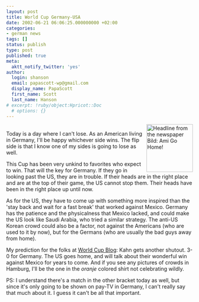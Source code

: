 ```yaml
---
layout: post
title: World Cup Germany-USA
date: 2002-06-21 06:06:25.000000000 +02:00
categories:
- german news
tags: []
status: publish
type: post
published: true
meta:
  aktt_notify_twitter: 'yes'
author:
  login: shanson
  email: papascott-wp@gmail.com
  display_name: PapaScott
  first_name: Scott
  last_name: Hanson
# excerpt: !ruby/object:Hpricot::Doc
  # options: {}
---
```

<p><a href="http://www.bild.de/"><img alt="Headline from the newspaper Bild: Ami Go Home!" src="http://www.papascott.de/wordpress/wp-content/uploads/2002/06/bildamirudi-thumb.jpg" width="125" height="129" border="0" align="right" /></a><br />
Today is a day where I can't lose. As an American living in Germany, I'll be happy whichever side wins.  The flip side is that I  know one of my sides is going to lose as well.</p>
<p>This Cup has been very unkind to favorites who expect to win. That will the key for Germany. If they go in looking past the US, they are in trouble.  If their heads are in the right place and are at the top of their game, the US cannot stop them. Their heads have been in the right place up until now.</p>
<p>As for the US, they have to come up with something more inspired than the 'stay back and wait for a fast break' that worked against Mexico. Germany has the patience and the physicalness that Mexico lacked, and could make the US look like Saudi Arabia, who tried a similar strategy. The anti-US Korean crowd could also be a factor, not against the Americans (who are used to it by now), but for the Germans (who are usually the bad guys away from home).</p>
<p>My prediction for the folks at <a href="http://www.worldcupblog.org/wcarchives/000252.html">World Cup Blog</a>: Kahn gets another shutout. 3-0 for Germany. The US goes home, and will talk about their wonderful win against Mexico for years to come. And if you see any pictures of crowds in Hamburg, I'll be the one in the <i>oranje</i> colored shirt not celebrating wildly.</p>
<p>PS: I understand there's a match in the other bracket today as well, but since it's only going to be shown on pay-TV in Germany, I can't really say that much about it. I guess it can't be all that important.</p>
